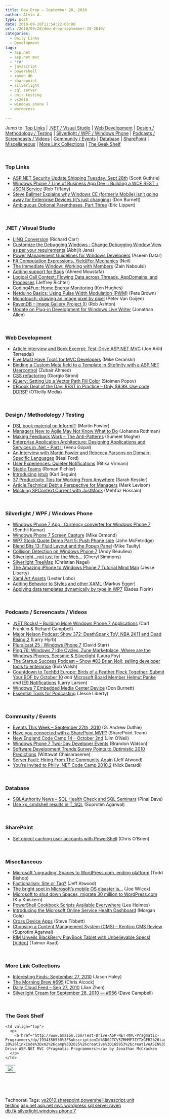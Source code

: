 ```yaml
---
title: Dew Drop – September 28, 2010
author: Alvin A.
type: post
date: 2010-09-28T11:54:22+00:00
url: /2010/09/28/dew-drop-september-28-2010/
categories:
  - Daily Links
  - Development
tags:
  - asp.net
  - asp.net mvc
  - 'f#'
  - javascript
  - powershell
  - raven db
  - sharepoint
  - silverlight
  - sql server
  - unit testing
  - vs2010
  - windows phone 7
  - wordpress

---
```

Jump to: [Top Links][1] | [.NET / Visual Studio][2] | [Web Development][3] | [Design / Methodology / Testing][4] | [Silverlight / WPF / Windows Phone][5] | [Podcasts / Screencasts / Videos][6] | [Community / Events][7] | [Database][8] | [SharePoint][9] | [Miscellaneous][10] | [More Link Collections][11] | [The Geek Shelf][12] 

&#160;

### <a name="top"></a>Top Links

  * [ASP.NET Security Update Shipping Tuesday, Sept 28th][13] (Scott Guthrie)
  * [Windows Phone 7 Line of Business App Dev :: Building a WCF REST + JSON Service][14] (Rob Tiffany)
  * [Steve Ballmer Explains why Windows CE (formerly Mobile) isn’t going away for Enterprise Devices (it’s just changing)][15] (Don Burnett)
  * [Ambiguous Optional Parentheses, Part Three][16] (Eric Lippert)

&#160;

### <a name="dotnet"></a>.NET / Visual Studio

  * [LINQ Conversion][17] (Richard Carr)
  * [Customize the Debugging Windows : Change Debugging Window View as per your requirements][18] (Abhijit Jana)
  * [Power Management Guidelines for Windows Developers][19] (Aseem Datar)
  * [F# Computation Expressions, Yield/For Mechanics][20] (Neil)
  * [The Immediate Window: Working with Members][21] (Zain Naboulsi)
  * [Adding support for Bags][22] (Ahmed Moustafa)
  * [Logical Call Context: Flowing Data across Threads, AppDomains, and Processes][23] (Jeffrey Richter)
  * <a href="http://blogs.msdn.com/b/coding4fun/archive/2010/09/27/10068304.aspx" target="_blank">Coding4Fun: Home Energy Monitoring</a> (Ken Hughes)
  * [Netduino Basics: Using Pulse Width Modulation (PWM)][24] (Pete Brown)
  * [Monotouch: drawing an image pixel by pixel][25] (Peter Van Ooijen)
  * [RavenDB &#8211; Image Gallery Project (I)][26] (Rob Ashton)
  * [Update on Plug-in Development for Windows Live Writer][27] (Jonathan Allen)

&#160;

### <a name="web"></a>Web Development

  * [Article:Interview and Book Excerpt: Test-Drive ASP.NET MVC][28] (Jon Arild Tørresdal)
  * [Five Must Have Tools for MVC Developers][29] (Mike Ceranski)
  * [Binding a Custom Meta field to a Template in Sitefinity with a ASP.NET Usercontrol][30] (Zubair Ahmed)
  * [CSS refactoring][31] (Giorgio Sironi)
  * [jQuery: Setting Up a Vector Path Fill Color][32] (Stoimen Popov)
  * [#Ebook Deal of the Day: REST in Practice &#8211; Only $9.99. Use code DDRSP][33] (O&#8217;Reilly Media)

&#160;

### <a name="design"></a>Design / Methodology / Testing

  * [DSL book material on InformIT][34] (Martin Fowler)
  * [Managers New to Agile May Not Know What to Do][35] (Johanna Rothman)
  * [Making Feedback Work &#8211; The Anti-Patterns][36] (Sumeet Moghe)
  * [Enterprise Application Architecture: Designing Applications and Services in .Net &#8211; Part II][37] (Venu Gopal)
  * <a href="http://www.informit.com/articles/article.aspx?p=1637532" target="_blank">An Interview with Martin Fowler and Rebecca Parsons on Domain-Specific Languages</a> (Neal Ford)
  * [User Experiences: Quieter Notifications][38] (Ritika Virmani)
  * [Stable Teams][39] (Roman Pichler)
  * [Introducing jstub][40] (Karl Seguin)
  * [37 Productivity Tips for Working From Anywhere][41] (Sarah Kessler)
  * [Article:Technical Debt a Perspective for Managers][42] (Mark Levison)
  * [Mocking SPContext.Current with JustMock][43] (Mehfuz Hossain)

&#160;

### <a name="silverlight"></a>Silverlight / WPF / Windows Phone

  * [Windows Phone 7 App : Currency converter for Windows Phone 7][44] (Senthil Kumar)
  * [Windows Phone 7 Screen Capture][45] (Mike Ormond)
  * [WP7 Stock Quote Demo Part 5: Push Phone side][46] (John McFetridge)
  * [Blend Bits 13: Fluid Layout and the Popup Panel][47] (Mike Taulty)
  * [Collision Detection on Windows Phone 7][48] (Andy Beaulieu)
  * [Silverlight…not just for the Web…][49] (Cheryl Simmons)
  * [Silverlight TreeMap][50] (Christian Nagel)
  * [The Amazing iPhone to Windows Phone 7 Tutorial Mind Map][51] (Jesse Liberty)
  * [Xaml Art Assets][52] (Lester Lobo)
  * [Adding Behavior to Styles and other XAML][53] (Markus Egger)
  * [Applying data templates dynamically by type in WP7][54] (Badea Florin)

&#160;

### <a name="podcasts"></a>Podcasts / Screencasts / Videos

  * <a href="http://www.dotnetrocks.com/default.aspx?ShowNum=597" target="_blank">.NET Rocks! &#8211; Building More Windows Phone 7 Applications</a> (Carl Franklin & Richard Campbell)
  * <a href="http://feedproxy.google.com/~r/MajorNelsonblogcast/~3/YcgR8QFZ-vQ/show-372-deathspank-tov-nba-2k11-and-dead-rising-2.aspx" target="_blank">Major Nelson Podcast Show 372: DeathSpank ToV, NBA 2K11 and Dead Rising 2</a> (Larry Hyrb)
  * [Pluralcast 25 : Windows Phone 7][55] (David Starr)
  * [Ping 76: Windows 7 Idle Cycles, Zune Marketplace, Where are the Windows Phones, Seesmic & Silverlight][56] (Laura Foy)
  * [The Startup Success Podcast &#8211; Show #83 Brian Noll; selling developer tools to enterprise][57] (Bob Walsh)
  * [Countdown to TechEd Europe: Birds of a Feather Flock Together; Submit Your BOF by October 10][58] _and_&#160;[Microsoft Board Member Helmut Panke][59] _and_&#160;[IE9 Notifications][60] (Larry Larsen)
  * [Windows 7 Embedded Media Center Device][61] (Don Burnett)
  * [Essential Tools for Podcasting][62] (Jesse Liberty)

&#160;

### <a name="events"></a>Community / Events

  * [Events This Week – September 27th, 2010][63] (G. Andrew Duthie)
  * [Have you connected with a SharePoint MVP?][64] (SharePoint Team)
  * [New England Code Camp 14 &#8211; October 2nd][65] (Jim O’Neil)
  * [Windows Phone 7 Two-Day Developer Events][66] (Brandon Watson)
  * [Software Development Trends Survey Points to Optimistic 2010 Predictions][67] (Wittawat Chaisaraseree)
  * [Server Fault: Hiring From The Community Again][68] (Jeff Atwood)
  * <a href="http://feedproxy.google.com/~r/coderjournal/~3/6UrGSIyLJss/" target="_blank">You&#8217;re Invited to Philly .NET Code Camp 2010.2</a> (Nick Berardi)

&#160;

### <a name="db"></a>Database

  * [SQLAuthority News – SQL Health Check and SQL Seminars][69] (Pinal Dave)
  * [Use xp\_cmdshell results in T\_SQL][70] (Suprotim Agarwal)

&#160;

### <a name="sp"></a>SharePoint

  * [Set object caching user accounts with PowerShell][71] (Chris O&#8217;Brien)

&#160;

### <a name="misc"></a>Miscellaneous

  * [Microsoft &#8216;upgrading&#8217; Spaces to WordPress.com, ending platform][72] (Todd Bishop)
  * [Factionalism: Site or Tag?][73] (Jeff Atwood)
  * [The bright spot in Microsoft&#8217;s mobile OS disaster is&#8230;][74] (Joe Wilcox)
  * [Microsoft to shut down Spaces, migrate 30 million to WordPress.com][75] (Kip Kniskern)
  * [PowerShell Cookbook Scripts Available Everywhere][76] (Lee Holmes)
  * [Introducing the Microsoft Online Service Health Dashboard][77] (Morgan Cole)
  * [Cross Device Apps][78] (Steve Tibbett)
  * [Choosing a Content Management System (CMS) &#8211; Kentico CMS Review][79] (Suprotim Agarwal)
  * [RIM Unveils BlackBerry PlayBook Tablet with Unbelievable Specs! [Video]][80] (Taimur Asad)

&#160;

### <a name="links"></a>More Link Collections

  * [Interesting Finds: September 27, 2010][81] (Jason Haley)
  * [The Morning Brew #695][82] (Chris Alcock)
  * [Daily Cloud Feed &#8211; Sep 27, 2010][83] (Jian Zhen)
  * <a href="http://geekswithblogs.net/WynApseTechnicalMusings/archive/2010/09/27/142011.aspx" target="_blank">Silverlight Cream for September 28, 2010 &#8212; #956</a> (Dave Campbell)

&#160;

### <a name="shelf"></a>The Geek Shelf

<table border="0" cellspacing="0" cellpadding="0">
  <tr>
    <td>
      <img data-recalc-dims="1" decoding="async" src="https://i0.wp.com/ecx.images-amazon.com/images/I/41jfubSieLL._SL160_.jpg?w=660" />
    </td>
    
    <td valign="top">
      <p>
        <a href="http://www.amazon.com/Test-Drive-ASP-NET-MVC-Pragmatic-Programmers/dp/1934356530%3FSubscriptionId%3D0JTCV5ZMHMF7ZYTXGFR2%26tag%3Dbrdicr-20%26linkCode%3Dxm2%26camp%3D2025%26creative%3D165953%26creativeASIN%3D1934356530">Test-Drive ASP.NET MVC (Pragmatic Programmers)</a> by Jonathan McCracken
      </p>
    </td>
  </tr>
</table>

&#160;

<div style="padding-bottom: 0px; margin: 0px; padding-left: 0px; padding-right: 0px; display: inline; float: none; padding-top: 0px" id="scid:C16BAC14-9A3D-4c50-9394-FBFEF7A93539:f6da7f5f-c2ed-42b4-94fd-91b7fe86791b" class="wlWriterEditableSmartContent">
  <!--dotnetkickit-->
</div>

&#160;

<div style="padding-bottom: 0px; margin: 0px; padding-left: 0px; padding-right: 0px; display: inline; float: none; padding-top: 0px" id="scid:0767317B-992E-4b12-91E0-4F059A8CECA8:6929c450-ad58-41ae-817c-31ddd551aa62" class="wlWriterEditableSmartContent">
  Technorati Tags: <a href="http://technorati.com/tags/vs2010" rel="tag">vs2010</a>,<a href="http://technorati.com/tags/sharepoint" rel="tag">sharepoint</a>,<a href="http://technorati.com/tags/powershell" rel="tag">powershell</a>,<a href="http://technorati.com/tags/javascript" rel="tag">javascript</a>,<a href="http://technorati.com/tags/unit+testing" rel="tag">unit testing</a>,<a href="http://technorati.com/tags/asp.net" rel="tag">asp.net</a>,<a href="http://technorati.com/tags/asp.net+mvc" rel="tag">asp.net mvc</a>,<a href="http://technorati.com/tags/wordpress" rel="tag">wordpress</a>,<a href="http://technorati.com/tags/sql+server" rel="tag">sql server</a>,<a href="http://technorati.com/tags/raven+db" rel="tag">raven db</a>,<a href="http://technorati.com/tags/f%23" rel="tag">f#</a>,<a href="http://technorati.com/tags/silverlight" rel="tag">silverlight</a>,<a href="http://technorati.com/tags/windows+phone+7" rel="tag">windows phone 7</a>
</div>

 [1]: https://morningdew-bpc6g3a0fgaxdxcu.eastus2-01.azurewebsites.net/#top
 [2]: https://morningdew-bpc6g3a0fgaxdxcu.eastus2-01.azurewebsites.net/#dotnet
 [3]: https://morningdew-bpc6g3a0fgaxdxcu.eastus2-01.azurewebsites.net/#web
 [4]: https://morningdew-bpc6g3a0fgaxdxcu.eastus2-01.azurewebsites.net/#design
 [5]: https://morningdew-bpc6g3a0fgaxdxcu.eastus2-01.azurewebsites.net/#silverlight
 [6]: https://morningdew-bpc6g3a0fgaxdxcu.eastus2-01.azurewebsites.net/#podcasts
 [7]: https://morningdew-bpc6g3a0fgaxdxcu.eastus2-01.azurewebsites.net/#events
 [8]: https://morningdew-bpc6g3a0fgaxdxcu.eastus2-01.azurewebsites.net/#db
 [9]: https://morningdew-bpc6g3a0fgaxdxcu.eastus2-01.azurewebsites.net/#sp
 [10]: https://morningdew-bpc6g3a0fgaxdxcu.eastus2-01.azurewebsites.net/#misc
 [11]: https://morningdew-bpc6g3a0fgaxdxcu.eastus2-01.azurewebsites.net/#links
 [12]: https://morningdew-bpc6g3a0fgaxdxcu.eastus2-01.azurewebsites.net/#shelf
 [13]: http://weblogs.asp.net/scottgu/archive/2010/09/27/asp-net-security-update-shipping-tuesday-sept-28th.aspx
 [14]: http://robtiffany.com/windows-phone-7/windows-phone-7-line-of-business-app-dev-building-a-wcf-rest-json-service
 [15]: http://feedproxy.google.com/~r/d4dotnet/~3/XxUo4X1r2Ow/post.aspx
 [16]: http://blogs.msdn.com/b/ericlippert/archive/2010/09/27/ambiguous-optional-parentheses-part-three.aspx
 [17]: http://feedproxy.google.com/~r/BlackwaspLatestAdditions/~3/HEWK9XjQZmw/LinqConversion.aspx
 [18]: http://abhijitjana.net/2010/09/28/customize-the-debugging-windows-change-debugging-window-view-as-per-your-requirements/
 [19]: http://windowsteamblog.com/windows/b/developers/archive/2010/09/27/power-management-guidelines-for-windows-developers.aspx
 [20]: http://techneilogy.blogspot.com/2010/09/f-computation-expressions-yieldfor.html
 [21]: http://feedproxy.google.com/~r/zainnab/~3/Lb6MDLXHcHU/the-immediate-window-working-with-members-vstiptool0095.aspx
 [22]: http://www.odata.org/blog/2010/9/27/adding-support-for-bags
 [23]: http://www.wintellect.com/CS/blogs/jeffreyr/archive/2010/09/27/logical-call-context-flowing-data-across-threads-appdomains-and-processes.aspx
 [24]: http://feedproxy.google.com/~r/PeteBrown/~3/QWKwrtC9HKM/netduino-basics-using-pulse-width-modulation-pwm
 [25]: http://codebetter.com/blogs/peter.van.ooijen/archive/2010/09/28/monotouch-drawing-an-image-pixel-by-pixel.aspx
 [26]: http://feedproxy.google.com/~r/RobAshton/~3/f97us2AvjGo/ravendb-image-gallery-project-i.aspx
 [27]: http://www.infoq.com/news/2010/09/Live-Writer
 [28]: http://www.infoq.com/articles/test-drive-asp-net-mvc
 [29]: http://feedproxy.google.com/~r/codecapers/~3/R_PBd-W50Wo/post.aspx
 [30]: http://feedproxy.google.com/~r/zubairdotnet/~3/57UpMpxyeSY/binding-custom-meta-field-to-template.html
 [31]: http://feeds.dzone.com/~r/zones/css/~3/AJA7biapCQE/css-refactoring
 [32]: http://feedproxy.google.com/~r/stoimenblog/~3/aKip1-rKVCc/
 [33]: http://feeds.oreilly.com/~r/oreilly/news/~3/mm5LWg6k16E/
 [34]: http://martinfowler.com/snips/201009271122.html
 [35]: http://feeds.dzone.com/~r/zones/agile/~3/5kFRebRrUbo/managers-new-agile-may-not
 [36]: http://feedproxy.google.com/~r/blogspot/sawZ/~3/geebkPkzQlU/making-feedback-work-anti-patterns.html
 [37]: http://www.codeproject.com/KB/architecture/EnterpriseAppArch_Part_II.aspx
 [38]: http://blogs.msdn.com/b/ie/archive/2010/09/27/user-experiences-quieter-notifications.aspx
 [39]: http://feeds.dzone.com/~r/zones/agile/~3/tcqEALC4IG0/stable-teams
 [40]: http://openmymind.net/2010/9/27/Introducing-jstub
 [41]: http://feedproxy.google.com/~r/Mashable/~3/prcZ0k70Ds0/
 [42]: http://www.infoq.com/articles/technical-debt-levison
 [43]: http://feedproxy.google.com/~r/burncsharp/~3/1_Z4Z1qYSCc/mocking-spcontext-current-with-justmock.aspx
 [44]: http://techblog.ginktage.com/2010/09/windows-phone-7-app-currency-converter-for-windows-phone-7/
 [45]: http://feedproxy.google.com/~r/mikeormond/~3/8IyS1GWG7IU/windows-phone-7-screen-capture.aspx
 [46]: http://feedproxy.google.com/~r/silverlightshow/~3/B90yBvMy_Yc/WP7-Stock-Quote-Demo-Part-5-Push-Phone-side.aspx
 [47]: http://feedproxy.google.com/~r/mtaulty/~3/v-B7NfBkVW4/blend-bits-13-fluid-layout-and-the-popup-panel.aspx
 [48]: http://www.andybeaulieu.com/Default.aspx?tabid=67&EntryID=206
 [49]: http://blogs.msdn.com/b/silverlight_sdk/archive/2010/09/27/silverlight-not-just-for-the-web.aspx
 [50]: http://weblogs.thinktecture.com/cnagel/2010/09/silverlight-treemap.html
 [51]: http://jesseliberty.com/2010/09/27/the-amazing-iphone-to-windows-phone-7-tutorial-mind-map/
 [52]: http://blogs.msdn.com/b/llobo/archive/2010/09/28/xaml-art-assets.aspx
 [53]: http://www.markusegger.com/Blog/Blog.aspx?blogid=6a0addce-851e-4579-9306-0297254a1473&messageid=012a2810-40fa-41bd-8579-ba3f3a0f564b
 [54]: http://www.codeproject.com/KB/mobile/wp7dyndatatemplates.aspx
 [55]: http://feedproxy.google.com/~r/pluralcast/~3/1qykEuTk11w/pluralcast-25-windows-phone-7.aspx
 [56]: http://channel9.msdn.com/Shows/PingShow/Ping-76-Windows-7-Idle-Cycles-Zune-Marketplace-Where-are-the-Windows-Phones-Seesmic--Silverlight
 [57]: http://startuppodcast.wordpress.com/2010/09/27/show-83-brian-noll-selling-developer-tools-to-enterprise/
 [58]: http://channel9.msdn.com/posts/Countdown-to-TechEd-Europe-Birds-of-a-Feather-Flock-Together-Submit-Your-BOF-by-October-10
 [59]: http://channel9.msdn.com/Blogs/LarryLarsen/Microsoft-Board-Member-Helmut-Panke
 [60]: http://channel9.msdn.com/posts/IE9-Notifications
 [61]: http://feedproxy.google.com/~r/d4dotnet/~3/iuGVRQ-UgqY/post.aspx
 [62]: http://jesseliberty.com/2010/09/27/essential-tools-for-podcasting/
 [63]: http://blogs.msdn.com/b/gduthie/archive/2010/09/27/events-this-week-september-27th-2010.aspx
 [64]: http://feedproxy.google.com/~r/sharepointteamblog/~3/_RxEaY3yUDY/have-you-connected-with-a-sharepoint-mvp.aspx
 [65]: http://blogs.msdn.com/b/jimoneil/archive/2010/09/28/new-england-code-camp-14-october-2nd.aspx
 [66]: http://windowsteamblog.com/windows_phone/b/wpdev/archive/2010/09/27/windows-phone-7-two-day-developer-events.aspx
 [67]: http://feeds.dzone.com/~r/zones/agile/~3/3oNqE8CTvO0/software-development-trends
 [68]: http://blog.stackoverflow.com/2010/09/server-fault-hiring-from-the-community-agai/
 [69]: http://blog.sqlauthority.com/2010/09/28/sqlauthority-news-sql-health-check-and-sql-seminars/
 [70]: http://feedproxy.google.com/~r/sqlservercurry/blog/~3/0LkWxR4ZNJ8/use-xpcmdshell-results-in-tsql.html
 [71]: http://feedproxy.google.com/~r/ChrisObrien/~3/YRZ5xFMFwXY/set-object-caching-user-accounts-with.html
 [72]: http://feedproxy.google.com/~r/TechFlash/~3/GD2IX5xnUJo/microsoft_upgrades_spaces_to_wordpresscom_ends_its_blog_platform.html
 [73]: http://blog.stackoverflow.com/2010/09/factionalism-site-or-tag/
 [74]: http://feeds.betanews.com/~r/bn/~3/JRC0-gmooj8/1285609923
 [75]: http://feedproxy.google.com/~r/liveside/~3/ApkzupXNDbA/microsoft-to-shut-down-spaces-migrate-30-million-to-wordpress-com.aspx
 [76]: http://www.leeholmes.com/blog/2010/09/27/powershell-cookbook-scripts-available-everywhere/
 [77]: http://blogs.technet.com/b/msonline/archive/2010/09/27/introducing-the-microsoft-online-service-health-dashboard.aspx
 [78]: http://feedproxy.google.com/~r/stevex-blog/~3/RQ8ZFTe4rfE/
 [79]: http://feedproxy.google.com/~r/netCurryRecentArticles/~3/t3DuXmDcGr4/ShowArticle.aspx
 [80]: http://feedproxy.google.com/~r/RedmondPie/~3/8lrhVZ5yeyc/
 [81]: http://jasonhaley.com/blog/post.aspx?id=f7e29f7f-68c7-4812-ad07-1aede76ddab8
 [82]: http://feedproxy.google.com/~r/ReflectivePerspective/~3/7coAhjnMPqU/
 [83]: http://feedproxy.google.com/~r/onsaas/~3/wF6QdvMlihQ/